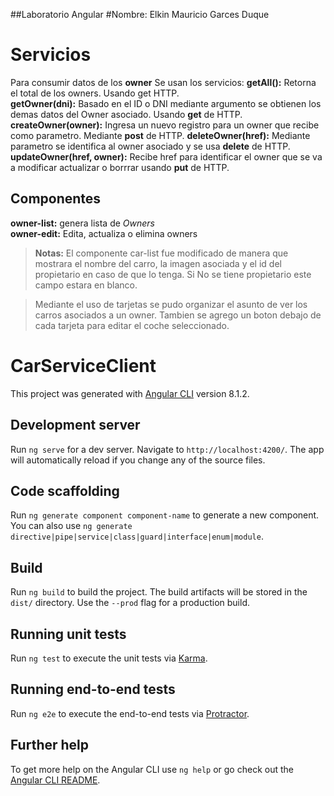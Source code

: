 ##Laboratorio Angular
#Nombre: Elkin Mauricio Garces Duque 

# Servicios
Para consumir datos de los **owner**
Se usan los servicios:
**getAll():** Retorna el total de los owners. Usando get HTTP.  
**getOwner(dni):** Basado en el ID o DNI mediante argumento se obtienen los demas datos del Owner asociado. Usando **get** de HTTP.  
**createOwner(owner):** Ingresa un nuevo registro para un owner que recibe como parametro. Mediante **post** de HTTP.  **deleteOwner(href):** Mediante parametro se identifica al owner asociado y se  usa **delete** de HTTP.  
**updateOwner(href, owner):** Recibe href para identificar el owner que se va a modificar actualizar o borrrar usando **put** de HTTP.  


## Componentes
**owner-list:** genera lista de *Owners*  
**owner-edit:** Edita, actualiza o elimina owners


>**Notas:** El componente car-list fue modificado de manera que mostrara el nombre del carro, la imagen asociada y el id del propietario en caso de que lo tenga. Si  No se tiene propietario este campo estara en blanco. 

>Mediante el uso de tarjetas se pudo organizar el asunto de ver los carros asociados a un owner. Tambien se agrego un boton debajo de cada tarjeta para editar el coche seleccionado.

# CarServiceClient

This project was generated with [Angular CLI](https://github.com/angular/angular-cli) version 8.1.2.

## Development server

Run `ng serve` for a dev server. Navigate to `http://localhost:4200/`. The app will automatically reload if you change any of the source files.

## Code scaffolding

Run `ng generate component component-name` to generate a new component. You can also use `ng generate directive|pipe|service|class|guard|interface|enum|module`.

## Build

Run `ng build` to build the project. The build artifacts will be stored in the `dist/` directory. Use the `--prod` flag for a production build.

## Running unit tests

Run `ng test` to execute the unit tests via [Karma](https://karma-runner.github.io).

## Running end-to-end tests

Run `ng e2e` to execute the end-to-end tests via [Protractor](http://www.protractortest.org/).

## Further help

To get more help on the Angular CLI use `ng help` or go check out the [Angular CLI README](https://github.com/angular/angular-cli/blob/master/README.md).